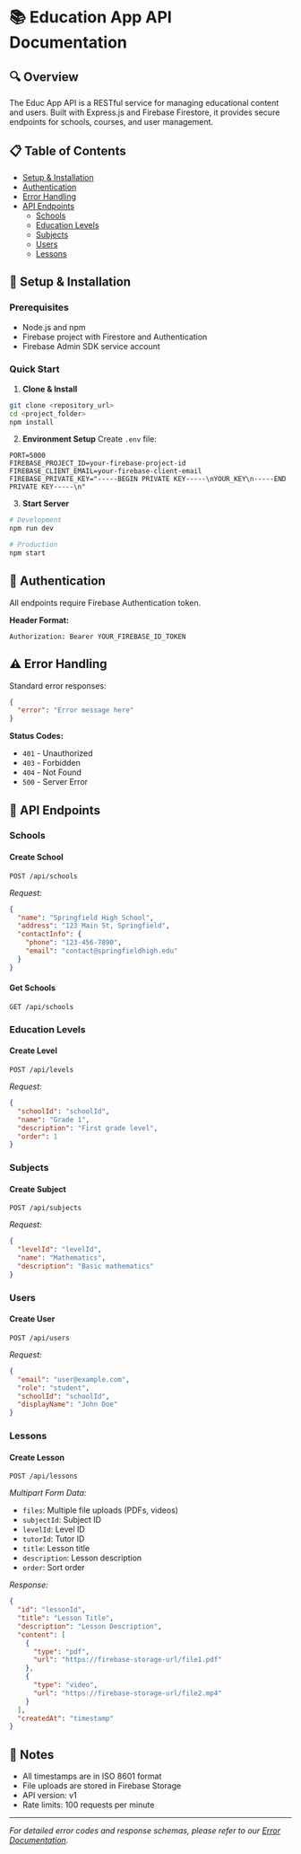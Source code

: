 # 📚 Education App API Documentation

## 🔍 Overview

The Educ App API is a RESTful service for managing educational content and users. Built with Express.js and Firebase Firestore, it provides secure endpoints for schools, courses, and user management.

## 📋 Table of Contents

- [Setup & Installation](#setup--installation)
- [Authentication](#authentication)
- [Error Handling](#error-handling)
- [API Endpoints](#api-endpoints)
  - [Schools](#schools)
  - [Education Levels](#education-levels)
  - [Subjects](#subjects)
  - [Users](#users)
  - [Lessons](#lessons)

## 🚀 Setup & Installation

### Prerequisites

- Node.js and npm
- Firebase project with Firestore and Authentication
- Firebase Admin SDK service account

### Quick Start

1. **Clone & Install**
```bash
git clone <repository_url>
cd <project_folder>
npm install
```

2. **Environment Setup**
Create `.env` file:
```env
PORT=5000
FIREBASE_PROJECT_ID=your-firebase-project-id
FIREBASE_CLIENT_EMAIL=your-firebase-client-email
FIREBASE_PRIVATE_KEY="-----BEGIN PRIVATE KEY-----\nYOUR_KEY\n-----END PRIVATE KEY-----\n"
```

3. **Start Server**
```bash
# Development
npm run dev

# Production
npm start
```

## 🔐 Authentication

All endpoints require Firebase Authentication token.

**Header Format:**
```http
Authorization: Bearer YOUR_FIREBASE_ID_TOKEN
```

## ⚠️ Error Handling

Standard error responses:

```json
{
  "error": "Error message here"
}
```

**Status Codes:**
- `401` - Unauthorized
- `403` - Forbidden
- `404` - Not Found
- `500` - Server Error

## 🎯 API Endpoints

### Schools

#### Create School
`POST /api/schools`

*Request:*
```json
{
  "name": "Springfield High School",
  "address": "123 Main St, Springfield",
  "contactInfo": {
    "phone": "123-456-7890",
    "email": "contact@springfieldhigh.edu"
  }
}
```

#### Get Schools
`GET /api/schools`

### Education Levels

#### Create Level
`POST /api/levels`

*Request:*
```json
{
  "schoolId": "schoolId",
  "name": "Grade 1",
  "description": "First grade level",
  "order": 1
}
```

### Subjects

#### Create Subject
`POST /api/subjects`

*Request:*
```json
{
  "levelId": "levelId",
  "name": "Mathematics",
  "description": "Basic mathematics"
}
```

### Users

#### Create User
`POST /api/users`

*Request:*
```json
{
  "email": "user@example.com",
  "role": "student",
  "schoolId": "schoolId",
  "displayName": "John Doe"
}
```

### Lessons

#### Create Lesson
`POST /api/lessons`

*Multipart Form Data:*
- `files`: Multiple file uploads (PDFs, videos)
- `subjectId`: Subject ID
- `levelId`: Level ID
- `tutorId`: Tutor ID
- `title`: Lesson title
- `description`: Lesson description
- `order`: Sort order

*Response:*
```json
{
  "id": "lessonId",
  "title": "Lesson Title",
  "description": "Lesson Description",
  "content": [
    {
      "type": "pdf",
      "url": "https://firebase-storage-url/file1.pdf"
    },
    {
      "type": "video",
      "url": "https://firebase-storage-url/file2.mp4"
    }
  ],
  "createdAt": "timestamp"
}
```

## 📝 Notes

- All timestamps are in ISO 8601 format
- File uploads are stored in Firebase Storage
- API version: v1
- Rate limits: 100 requests per minute

---

*For detailed error codes and response schemas, please refer to our [Error Documentation](./errors.md).*
